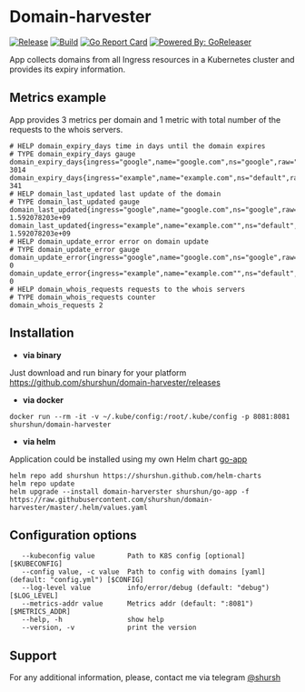 # Domain-harvester

[![Release](https://img.shields.io/github/release/shurshun/domain-harvester.svg)](https://github.com/shurshun/domain-harvester/releases/latest)
[![Build](https://github.com/shurshun/domain-harvester/workflows/code_lint_build_repeat/badge.svg?tags)](https://github.com/shurshun/domain-harvester/actions?query=workflow%3Acode_lint_build_repeat)
[![Go Report Card](https://goreportcard.com/badge/github.com/shurshun/domain-harvester)](https://goreportcard.com/report/github.com/shurshun/domain-harvester)
[![Powered By: GoReleaser](https://img.shields.io/badge/powered%20by-goreleaser-blue.svg)](https://github.com/goreleaser)

App collects domains from all Ingress resources in a Kubernetes cluster and provides its expiry information.

## Metrics example
App provides 3 metrics per domain and 1 metric with total number of the requests to the whois servers.

```
# HELP domain_expiry_days time in days until the domain expires
# TYPE domain_expiry_days gauge
domain_expiry_days{ingress="google",name="google.com",ns="google",raw="google.com",source="config"} 3014
domain_expiry_days{ingress="example",name="example.com",ns="default",raw="test.example.com",source="k8s"} 341
# HELP domain_last_updated last update of the domain
# TYPE domain_last_updated gauge
domain_last_updated{ingress="google",name="google.com",ns="google",raw="google.com",source="config"} 1.592078203e+09
domain_last_updated{ingress="example",name="example.com"",ns="default",raw="test.example.com",source="k8s"} 1.592078203e+09
# HELP domain_update_error error on domain update
# TYPE domain_update_error gauge
domain_update_error{ingress="google",name="google.com",ns="google",raw="google.com",source="config"} 0
domain_update_error{ingress="example",name="example.com"",ns="default",raw="test.example.com",source="k8s"} 0
# HELP domain_whois_requests requests to the whois servers
# TYPE domain_whois_requests counter
domain_whois_requests 2
```

## Installation

* **via binary**

Just download and run binary for your platform https://github.com/shurshun/domain-harvester/releases

* **via docker**

```
docker run --rm -it -v ~/.kube/config:/root/.kube/config -p 8081:8081 shurshun/domain-harvester
```

* **via helm**

Application could be installed using my own Helm chart [go-app](https://github.com/shurshun/go-app-chart)

```
helm repo add shurshun https://shurshun.github.com/helm-charts
helm repo update
helm upgrade --install domain-harverster shurshun/go-app -f https://raw.githubusercontent.com/shurshun/domain-harvester/master/.helm/values.yaml
```

## Configuration options

```
   --kubeconfig value        Path to K8S config [optional] [$KUBECONFIG]
   --config value, -c value  Path to config with domains [yaml] (default: "config.yml") [$CONFIG]
   --log-level value         info/error/debug (default: "debug") [$LOG_LEVEL]
   --metrics-addr value      Metrics addr (default: ":8081") [$METRICS_ADDR]
   --help, -h                show help
   --version, -v             print the version
```

## Support

For any additional information, please, contact me via telegram [@shursh](https://t.me/shursh)
